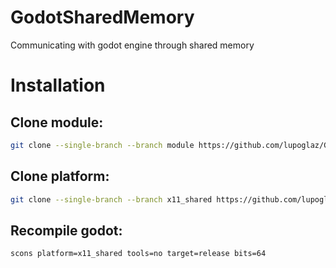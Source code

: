 # GodotSharedMemory
Communicating with godot engine through shared memory

# Installation
## Clone module:
```bash
git clone --single-branch --branch module https://github.com/lupoglaz/GodotSharedMemory.git GodotSharedMemory
```
## Clone platform:
```bash
git clone --single-branch --branch x11_shared https://github.com/lupoglaz/GodotSharedMemory.git x11_shared
```

## Recompile godot:
```bash
scons platform=x11_shared tools=no target=release bits=64
```
